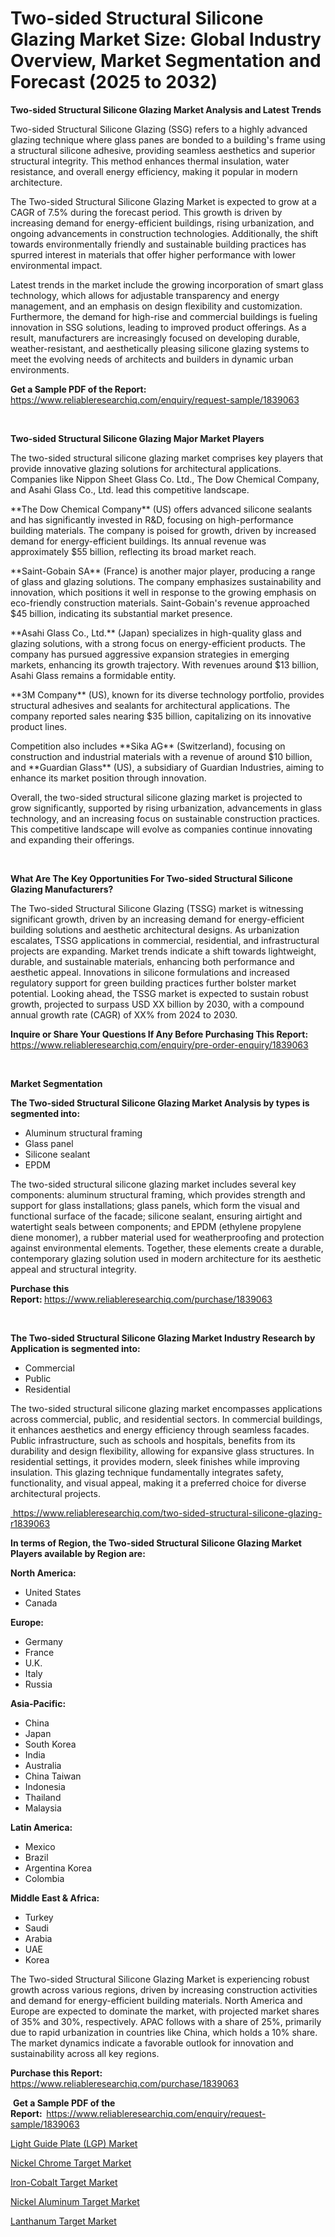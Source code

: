 <p><h1>Two-sided Structural Silicone Glazing Market Size: Global Industry Overview, Market Segmentation and Forecast (2025 to 2032)</h1></p><p><strong>Two-sided Structural Silicone Glazing Market Analysis and Latest Trends</strong></p>
<p><p>Two-sided Structural Silicone Glazing (SSG) refers to a highly advanced glazing technique where glass panes are bonded to a building's frame using a structural silicone adhesive, providing seamless aesthetics and superior structural integrity. This method enhances thermal insulation, water resistance, and overall energy efficiency, making it popular in modern architecture. </p><p>The Two-sided Structural Silicone Glazing Market is expected to grow at a CAGR of 7.5% during the forecast period. This growth is driven by increasing demand for energy-efficient buildings, rising urbanization, and ongoing advancements in construction technologies. Additionally, the shift towards environmentally friendly and sustainable building practices has spurred interest in materials that offer higher performance with lower environmental impact. </p><p>Latest trends in the market include the growing incorporation of smart glass technology, which allows for adjustable transparency and energy management, and an emphasis on design flexibility and customization. Furthermore, the demand for high-rise and commercial buildings is fueling innovation in SSG solutions, leading to improved product offerings. As a result, manufacturers are increasingly focused on developing durable, weather-resistant, and aesthetically pleasing silicone glazing systems to meet the evolving needs of architects and builders in dynamic urban environments.</p></p>
<p><strong>Get a Sample PDF of the Report:&nbsp;</strong> <a href="https://www.reliableresearchiq.com/enquiry/request-sample/1839063?utm_campaign=1896&utm_medium=2&utm_source=Github&utm_content=ia&utm_term=03042025&utm_id=two-sided-structural-silicone-glazing">https://www.reliableresearchiq.com/enquiry/request-sample/1839063</a></p>
<p>&nbsp;</p>
<p><strong>Two-sided Structural Silicone Glazing Major Market Players</strong></p>
<p><p>The two-sided structural silicone glazing market comprises key players that provide innovative glazing solutions for architectural applications. Companies like Nippon Sheet Glass Co. Ltd., The Dow Chemical Company, and Asahi Glass Co., Ltd. lead this competitive landscape.</p><p>**The Dow Chemical Company** (US) offers advanced silicone sealants and has significantly invested in R&D, focusing on high-performance building materials. The company is poised for growth, driven by increased demand for energy-efficient buildings. Its annual revenue was approximately $55 billion, reflecting its broad market reach.</p><p>**Saint-Gobain SA** (France) is another major player, producing a range of glass and glazing solutions. The company emphasizes sustainability and innovation, which positions it well in response to the growing emphasis on eco-friendly construction materials. Saint-Gobain's revenue approached $45 billion, indicating its substantial market presence.</p><p>**Asahi Glass Co., Ltd.** (Japan) specializes in high-quality glass and glazing solutions, with a strong focus on energy-efficient products. The company has pursued aggressive expansion strategies in emerging markets, enhancing its growth trajectory. With revenues around $13 billion, Asahi Glass remains a formidable entity.</p><p>**3M Company** (US), known for its diverse technology portfolio, provides structural adhesives and sealants for architectural applications. The company reported sales nearing $35 billion, capitalizing on its innovative product lines. </p><p>Competition also includes **Sika AG** (Switzerland), focusing on construction and industrial materials with a revenue of around $10 billion, and **Guardian Glass** (US), a subsidiary of Guardian Industries, aiming to enhance its market position through innovation.</p><p>Overall, the two-sided structural silicone glazing market is projected to grow significantly, supported by rising urbanization, advancements in glass technology, and an increasing focus on sustainable construction practices. This competitive landscape will evolve as companies continue innovating and expanding their offerings.</p></p>
<p>&nbsp;</p>
<p><strong>What Are The Key Opportunities For Two-sided Structural Silicone Glazing Manufacturers?</strong></p>
<p><p>The Two-sided Structural Silicone Glazing (TSSG) market is witnessing significant growth, driven by an increasing demand for energy-efficient building solutions and aesthetic architectural designs. As urbanization escalates, TSSG applications in commercial, residential, and infrastructural projects are expanding. Market trends indicate a shift towards lightweight, durable, and sustainable materials, enhancing both performance and aesthetic appeal. Innovations in silicone formulations and increased regulatory support for green building practices further bolster market potential. Looking ahead, the TSSG market is expected to sustain robust growth, projected to surpass USD XX billion by 2030, with a compound annual growth rate (CAGR) of XX% from 2024 to 2030.</p></p>
<p><strong>Inquire or Share Your Questions If Any Before Purchasing This Report:</strong> <a href="https://www.reliableresearchiq.com/enquiry/pre-order-enquiry/1839063?utm_campaign=1896&utm_medium=2&utm_source=Github&utm_content=ia&utm_term=03042025&utm_id=two-sided-structural-silicone-glazing">https://www.reliableresearchiq.com/enquiry/pre-order-enquiry/1839063</a></p>
<p>&nbsp;</p>
<p><strong>Market Segmentation</strong></p>
<p><strong>The Two-sided Structural Silicone Glazing Market Analysis by types is segmented into:</strong></p>
<p><ul><li>Aluminum structural framing</li><li>Glass panel</li><li>Silicone sealant</li><li>EPDM</li></ul></p>
<p><p>The two-sided structural silicone glazing market includes several key components: aluminum structural framing, which provides strength and support for glass installations; glass panels, which form the visual and functional surface of the facade; silicone sealant, ensuring airtight and watertight seals between components; and EPDM (ethylene propylene diene monomer), a rubber material used for weatherproofing and protection against environmental elements. Together, these elements create a durable, contemporary glazing solution used in modern architecture for its aesthetic appeal and structural integrity.</p></p>
<p><strong>Purchase this Report:&nbsp;</strong><a href="https://www.reliableresearchiq.com/purchase/1839063?utm_campaign=1896&utm_medium=2&utm_source=Github&utm_content=ia&utm_term=03042025&utm_id=two-sided-structural-silicone-glazing">https://www.reliableresearchiq.com/purchase/1839063</a></p>
<p>&nbsp;</p>
<p><strong>The Two-sided Structural Silicone Glazing Market Industry Research by Application is segmented into:</strong></p>
<p><ul><li>Commercial</li><li>Public</li><li>Residential</li></ul></p>
<p><p>The two-sided structural silicone glazing market encompasses applications across commercial, public, and residential sectors. In commercial buildings, it enhances aesthetics and energy efficiency through seamless facades. Public infrastructure, such as schools and hospitals, benefits from its durability and design flexibility, allowing for expansive glass structures. In residential settings, it provides modern, sleek finishes while improving insulation. This glazing technique fundamentally integrates safety, functionality, and visual appeal, making it a preferred choice for diverse architectural projects.</p></p>
<p><a href="https://www.reliableresearchiq.com/two-sided-structural-silicone-glazing-r1839063?utm_campaign=1896&utm_medium=2&utm_source=Github&utm_content=ia&utm_term=03042025&utm_id=two-sided-structural-silicone-glazing">&nbsp;https://www.reliableresearchiq.com/two-sided-structural-silicone-glazing-r1839063</a></p>
<p><strong>In terms of Region, the Two-sided Structural Silicone Glazing Market Players available by Region are:</strong></p>
<p>
    <p> <strong> North America: </strong>
        <ul>
            <li>United States</li>
            <li>Canada</li>
        </ul>
        </p> 
    <p> <strong> Europe: </strong>
        <ul>
            <li>Germany</li>
            <li>France</li>
            <li>U.K.</li>
            <li>Italy</li>
            <li>Russia</li>
        </ul>
        </p> 
    <p> <strong> Asia-Pacific: </strong>
        <ul>
            <li>China</li>
            <li>Japan</li>
            <li>South Korea</li>
            <li>India</li>
            <li>Australia</li>
            <li>China Taiwan</li>
            <li>Indonesia</li>
            <li>Thailand</li>
            <li>Malaysia</li>
        </ul>
        </p> 
    <p> <strong> Latin America: </strong>
        <ul>
            <li>Mexico</li>
            <li>Brazil</li>
            <li>Argentina Korea</li>
            <li>Colombia</li>
        </ul>
        </p> 
    <p> <strong> Middle East & Africa: </strong>
        <ul>
            <li>Turkey</li>
            <li>Saudi</li>
            <li>Arabia</li>
            <li>UAE</li>
            <li>Korea</li>
        </ul>
    </p>
    </p>
<p><p>The Two-sided Structural Silicone Glazing Market is experiencing robust growth across various regions, driven by increasing construction activities and demand for energy-efficient building materials. North America and Europe are expected to dominate the market, with projected market shares of 35% and 30%, respectively. APAC follows with a share of 25%, primarily due to rapid urbanization in countries like China, which holds a 10% share. The market dynamics indicate a favorable outlook for innovation and sustainability across all key regions.</p></p>
<p><strong>Purchase this Report: </strong><a href="https://www.reliableresearchiq.com/purchase/1839063?utm_campaign=1896&utm_medium=2&utm_source=Github&utm_content=ia&utm_term=03042025&utm_id=two-sided-structural-silicone-glazing">https://www.reliableresearchiq.com/purchase/1839063</a></p>
<p>&nbsp;<strong>Get a Sample PDF of the Report:&nbsp;&nbsp;</strong><a href="https://www.reliableresearchiq.com/enquiry/request-sample/1839063?utm_campaign=1896&utm_medium=2&utm_source=Github&utm_content=ia&utm_term=03042025&utm_id=two-sided-structural-silicone-glazing">https://www.reliableresearchiq.com/enquiry/request-sample/1839063</a></p>
<p><strong></strong></p>
<p><p><a href="https://github.com/meenafadilkh/Market-Research-Report-List-1/blob/main/light-guide-plate-lgp-market.md?utm_campaign=1896&utm_medium=2&utm_source=Github&utm_content=ia&utm_term=03042025&utm_id=two-sided-structural-silicone-glazing">Light Guide Plate (LGP) Market</a></p><p><a href="https://github.com/delcirodda4f/Market-Research-Report-List-1/blob/main/nickel-chrome-target-market.md?utm_campaign=1896&utm_medium=2&utm_source=Github&utm_content=ia&utm_term=03042025&utm_id=two-sided-structural-silicone-glazing">Nickel Chrome Target Market</a></p><p><a href="https://github.com/pupunhez/Market-Research-Report-List-1/blob/main/iron-cobalt-target-market.md?utm_campaign=1896&utm_medium=2&utm_source=Github&utm_content=ia&utm_term=03042025&utm_id=two-sided-structural-silicone-glazing">Iron-Cobalt Target Market</a></p><p><a href="https://github.com/miehldobin1w/Market-Research-Report-List-1/blob/main/nickel-aluminum-target-market.md?utm_campaign=1896&utm_medium=2&utm_source=Github&utm_content=ia&utm_term=03042025&utm_id=two-sided-structural-silicone-glazing">Nickel Aluminum Target Market</a></p><p><a href="https://github.com/gaiusmelyna/Market-Research-Report-List-1/blob/main/lanthanum-target-market.md?utm_campaign=1896&utm_medium=2&utm_source=Github&utm_content=ia&utm_term=03042025&utm_id=two-sided-structural-silicone-glazing">Lanthanum Target Market</a></p></p>